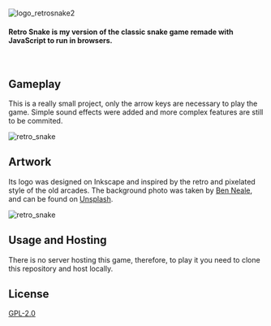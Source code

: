 <br/>

![logo_retrosnake2](https://user-images.githubusercontent.com/63078965/120733941-957de280-c4d7-11eb-98a4-d0ba1e1a75dc.png)

#### Retro Snake is my version of the classic snake game remade with JavaScript to run in browsers.
<br/>

## Gameplay
This is a really small project, only the arrow keys are necessary to play the game. Simple sound effects were added and more complex features are still to be commited.

![retro_snake](https://user-images.githubusercontent.com/63078965/120719880-948a8800-c4ba-11eb-850e-578cfcbb64bf.gif)

## Artwork
Its logo was designed on Inkscape and inspired by the retro and pixelated style of the old arcades. The background photo was taken by [Ben Neale](https://unsplash.com/@ben_neale?utm_source=unsplash&utm_medium=referral&utm_content=creditCopyText), and can be found on [Unsplash](https://unsplash.com/photos/zpxKdH_xNSI).

![retro_snake](https://user-images.githubusercontent.com/63078965/117844858-8eb0d680-b26f-11eb-9b27-dc69902f8b1a.png)

## Usage and Hosting
There is no server hosting this game, therefore, to play it you need to clone this repository and host locally.

## License
[GPL-2.0](https://www.gnu.org/licenses/old-licenses/lgpl-2.0.html)
